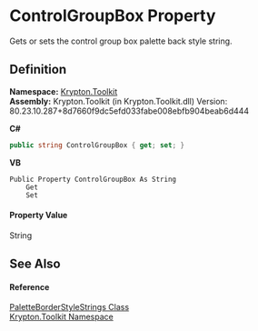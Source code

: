 # ControlGroupBox Property


Gets or sets the control group box palette back style string.



## Definition
**Namespace:** <a href="79d2eac2-21f4-54ff-7552-b20c33c30600.md">Krypton.Toolkit</a>  
**Assembly:** Krypton.Toolkit (in Krypton.Toolkit.dll) Version: 80.23.10.287+8d7660f9dc5efd033fabe008ebfb904beab6d444

**C#**
``` C#
public string ControlGroupBox { get; set; }
```
**VB**
``` VB
Public Property ControlGroupBox As String
	Get
	Set
```



#### Property Value
String

## See Also


#### Reference
<a href="76feccac-0787-4e1e-598f-1a7eadd17fc5.md">PaletteBorderStyleStrings Class</a>  
<a href="79d2eac2-21f4-54ff-7552-b20c33c30600.md">Krypton.Toolkit Namespace</a>  
